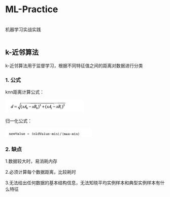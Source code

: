 # ML-Practice
<br/>机器学习实战实践<br/><br/>

## k-近邻算法
<p>k-近邻算法用于监督学习，根据不同特征值之间的距离对数据进行分类</p>
<h3>1. 公式</h3>
<p>knn距离计算公式：</p>
<img src="https://github.com/ch135/ML-Practice/blob/master/img/knn_formula.png"/>
<p>归一化公式：</p>
<img src="https://github.com/ch135/ML-Practice/blob/master/img/normalization.png"/>
<h3>2. 缺点</h3>
<p>1.数据较大时，易消耗内存</p>
<p>2.必须计算每个数据距离，比较耗时</p>
<p>3.无法给出任何数据的基本结构信息，无法知晓平均实例样本和典型实例样本有什么特征</p>
